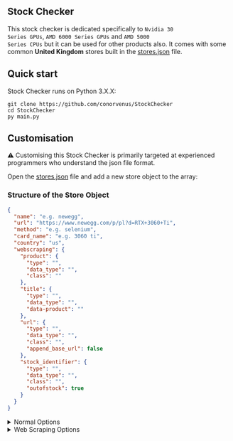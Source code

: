 ## Stock Checker

This stock checker is dedicated specifically to <code>Nvidia 30 Series GPUs</code>, <code>AMD 6000 Series GPUs</code> and <code>AMD 5000 Series CPUs</code> but it can be used for other products also. It comes with some common **United Kingdom** stores built in the <a href="stores.json">stores.json</a> file.

## Quick start

Stock Checker runs on Python 3.X.X:

```shell
git clone https://github.com/conorvenus/StockChecker
cd StockChecker
py main.py
```

## Customisation

⚠️ Customising this Stock Checker is primarily targeted at experienced programmers who understand the json file format.

Open the <a href="stores.json">stores.json</a> file and add a new store object to the array:

### Structure of the Store Object

```json
{
  "name": "e.g. newegg",
  "url": "https://www.newegg.com/p/pl?d=RTX+3060+Ti",
  "method": "e.g. selenium",
  "card_name": "e.g. 3060 ti",
  "country": "us",
  "webscraping": {
    "product": {
      "type": "",
      "data_type": "",
      "class": ""
    },
    "title": {
      "type": "",
      "data_type": "",
      "data-product": ""
    },
    "url": {
      "type": "",
      "data_type": "",
      "class": "",
      "append_base_url": false
    },
    "stock_identifier": {
      "type": "",
      "data_type": "",
      "class": "",
      "outofstock": true
    }
  }
}
```

<details>
<summary>Normal Options</summary>
<table>
<thead>
<tr>
<th align="center">Key</th>
<th>Description</th>
</tr>
</thead>
<tbody>
<tr>
<td align="center"><code>name</code></td>
<td>Name of store you're using, this is just for logging purposes for a good UX.</td>
</tr>
<tr>
<td align="center"><code>url</code></td>
<td>URL of the store product search, should be a page with a list of all references of that product on.</td>
</tr>
<tr>
<td align="center"><code>method</code></td>
<td>selenium/request</td>
</tr>
<tr>
<td align="center"><code>card_name</code></td>
<td>This is used to confirm that you're scraping the right product each time.</td>
</tr>
<tr>
<td align="center"><code>country</code></td>
<td>Specify a country, stick to a specific format, e.g. us/uk, <code>optional</code> key!</td>
</tbody>
</table>
</summary>
</details>

<details>
<summary>Web Scraping Options</summary>
<table>
<thead>
<tr>
<th align="center">Object Name</th>
<th>Key</th>
<th>Description</th>
</tr>
</thead>
<tbody>
<tr>
<td align="center"><code>product</code></td>
<td>type</td>
<td>The <code>tag</code> of the html element that corresponds to each product.<br>e.g. div</td>
</tr>
<tr>
<td align="center"><code>product</code></td>
<td>data_type</td>
<td>The <code>attribute</code> of the html element that corresponds to each product.<br>e.g. class</td>
</tr>
<tr>
<td align="center"><code>product</code></td>
<td>value from <code>data_type</code></td>
<td>The <code>actual value given to the attribute</code> of the html element that corresponds to each product.<br>e.g. product-listing</td>
</tr>
</tbody>
</table>
</summary>
</details>
